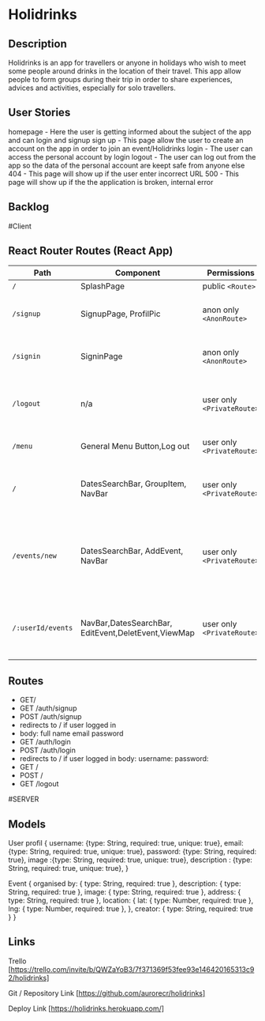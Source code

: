 # Holidrinks

## Description
Holidrinks is an app for travellers or anyone in holidays who wish to meet some people around drinks in the location of their travel. This app allow people to form groups during their trip in order to share experiences, advices and activities, especially for solo travellers.

## User Stories
homepage - Here the user is getting informed about the subject of the app and can login and signup
sign up - This page allow the user to create an account on the app in order to join an event/Holidrinks
login - The user can access the personal account by login
logout - The user can log out from the app so the data of the personal account are keept safe from anyone else
404 - This page will show up if the user enter incorrect URL
500 - This page will show up if the the application is broken, internal error

## Backlog

#Client

## React Router Routes (React App)
| Path              | Component                      | Permissions | Behavior                                                     |
| ------------------| --------------------           | ----------- | ------------------------------------------------------------ |
| `/`               | SplashPage                     | public `<Route>`            | Home page                                        |
| `/signup`         | SignupPage, ProfilPic           | anon only  `<AnonRoute>`    | Signup form, navigate to MenuPage after signup |
| `/signin`         | SigninPage                      | anon only `<AnonRoute>`     | Login form, navigate to MenuPage after login  |
| `/logout`         | n/a                            | user only `<PrivateRoute>`  | Navigate to splashpage after logout, expire session             |
| `/menu`           | General Menu Button,Log out    | user only `<PrivateRoute>`  | Shows the 4 sections of the app                        |
| `/`       |DatesSearchBar, GroupItem, NavBar| user only `<PrivateRoute>`| Shows events from others host, navigate to HoliHostPage
| `/events/new`     |DatesSearchBar, AddEvent, NavBar| user only `<PrivateRoute>`| Shows create Holidrinks, Holidrinks made already, Navigate to EditEvent page
| `/:userId/events`      |NavBar,DatesSearchBar, EditEvent,DeletEvent,ViewMap | user only `<PrivateRoute>`| Shows Holidrinks edit section, Navigate to CreateEvent page


## Routes
* GET/
* GET /auth/signup
* POST /auth/signup
 * redirects to / if user logged in
 * body:
  full name
  email
  password
* GET /auth/login 
* POST /auth/login
* redirects to / if user logged in
 body:
 username:
 password:
* GET / 
* POST /
* GET /logout


#SERVER

## Models
User profil
{
username: {type: String, required: true, unique: true},
email: {type: String, required: true, unique: true},
password: {type: String, required: true},
image :{type: String, required: true, unique: true},
description : {type: String, required: true, unique: true},
}

Event 
{
   organised by: { type: String, required: true },
   description: { type: String, required: true },
   image: { type: String, required: true },
   address: { type: String, required: true },
  location: {
     lat: { type: Number, required: true },
      lng: { type: Number, required: true },
    },
    creator: { type: String, required: true }
}


## Links
Trello
[https://trello.com/invite/b/QWZaYoB3/7f371369f53fee93e146420165313c92/holidrinks]

Git / Repository Link
[https://github.com/aurorecr/holidrinks]

Deploy Link
[https://holidrinks.herokuapp.com/] 

